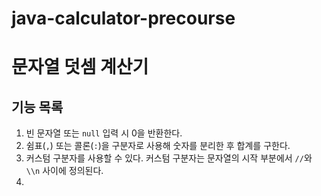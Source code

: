 # java-calculator-precourse

# 문자열 덧셈 계산기

## 기능 목록

1. 빈 문자열 또는 `null` 입력 시 0을 반환한다.
2. 쉼표(`,`) 또는 콜론(`:`)을 구분자로 사용해 숫자를 분리한 후 합계를 구한다.
3. 커스텀 구분자를 사용할 수 있다. 커스텀 구분자는 문자열의 시작 부분에서 `//`와 `\\n` 사이에 정의된다.
4. 